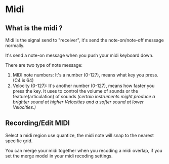 # Midi

## What is the midi ?

Midi is the signal send to "receiver", it's send the note-on/note-off message normally.

It's send a note-on message when you push your midi keyboard down. 

There are two type of note message:

1. MIDI note numbers: It's a number (0-127), means what key you press. (C4 is 64)
2. Velocity (0-127): It's another number (0-127), means how faster you press the key. It uses to control the volume of sounds or the feature(articulation) of sounds _(certain instruments might produce a brighter sound at higher Velocities and a softer sound at lower Velocities.)_

## Recording/Edit MIDI

Select a midi region use quantize, the midi note will snap to the nearest specific grid.

You can merge your midi together when you recoding a midi overlap, if you set the merge model in your midi recoding settings.

